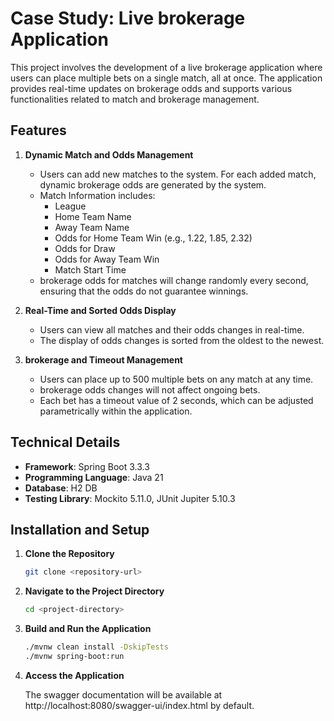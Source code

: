 # Case Study: Live brokerage Application

This project involves the development of a live brokerage application where users can place multiple bets on a single match, all at once. The application provides real-time updates on brokerage odds and supports various functionalities related to match and brokerage management.

## Features

1. **Dynamic Match and Odds Management**
   - Users can add new matches to the system. For each added match, dynamic brokerage odds are generated by the system.
   - Match Information includes:
     - League
     - Home Team Name
     - Away Team Name
     - Odds for Home Team Win (e.g., 1.22, 1.85, 2.32)
     - Odds for Draw
     - Odds for Away Team Win
     - Match Start Time
   - brokerage odds for matches will change randomly every second, ensuring that the odds do not guarantee winnings.

2. **Real-Time and Sorted Odds Display**
   - Users can view all matches and their odds changes in real-time.
   - The display of odds changes is sorted from the oldest to the newest.

3. **brokerage and Timeout Management**
   - Users can place up to 500 multiple bets on any match at any time.
   - brokerage odds changes will not affect ongoing bets.
   - Each bet has a timeout value of 2 seconds, which can be adjusted parametrically within the application.

## Technical Details

- **Framework**: Spring Boot 3.3.3
- **Programming Language**: Java 21
- **Database**: H2 DB
- **Testing Library**: Mockito 5.11.0, JUnit Jupiter 5.10.3

## Installation and Setup

1. **Clone the Repository**
   ```bash
   git clone <repository-url>
2. **Navigate to the Project Directory**

   ```bash
   cd <project-directory>
3. **Build and Run the Application**

   ```bash
   ./mvnw clean install -DskipTests
   ./mvnw spring-boot:run
4. **Access the Application**

    The swagger documentation will be available at http://localhost:8080/swagger-ui/index.html by default.
